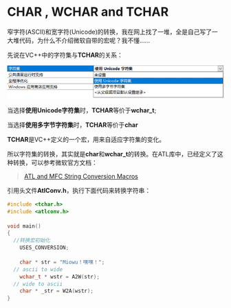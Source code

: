 # CHAR , WCHAR and TCHAR

窄字符(ASCII)和宽字符(Unicode)的转换，我在网上找了一堆，全是自己写了一大堆代码，为什么不介绍微软自带的宏呢？我不懂……

先说在VC++中的字符集与**TCHAR**的关系：

![](assets/markdown-img-paste-20181012093132462.png)

当选择**使用Unicode字符集**时，**TCHAR**等价于**wchar_t**;

当选择**使用多字节字符集**时，**TCHAR**等价于**char**

**TCHAR**是VC++定义的一个宏，用来自适应字符集的变化。

所以字符集的转换，其实就是**char**和**wchar_t**的转换。在ATL库中，已经定义了这种转换，可以参考微软官方文档：

> [ATL and MFC String Conversion Macros](https://msdn.microsoft.com/zh-cn/library/87zae4a3)

引用头文件**AtlConv.h**，执行下面代码来转换字符串：

```cpp
#include <tchar.h>
#include <atlconv.h>

void main()
{
  //转换宏初始化
	USES_CONVERSION;

	char * str = "Miowu！嘿嘿！";
  // ascii to wide
	wchar_t * wstr = A2W(str);
  // wide to ascii
	char * _str = W2A(wstr);
}
```

